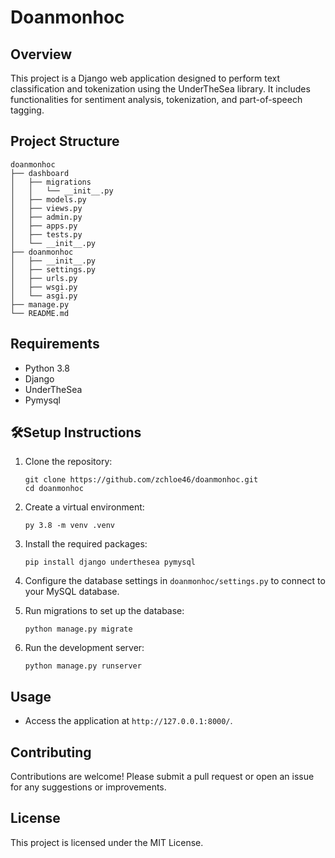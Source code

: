 # Doanmonhoc

## Overview
This project is a Django web application designed to perform text classification and tokenization using the UnderTheSea library. It includes functionalities for sentiment analysis, tokenization, and part-of-speech tagging.

## Project Structure
```
doanmonhoc
├── dashboard
│   ├── migrations
│   │   └── __init__.py
│   ├── models.py
│   ├── views.py
│   ├── admin.py
│   ├── apps.py
│   ├── tests.py
│   └── __init__.py
├── doanmonhoc
│   ├── __init__.py
│   ├── settings.py
│   ├── urls.py
│   ├── wsgi.py
│   └── asgi.py
├── manage.py
└── README.md
```

## Requirements
- Python 3.8
- Django
- UnderTheSea
- Pymysql

## 🛠️Setup Instructions

1. Clone the repository:
   ```
   git clone https://github.com/zchloe46/doanmonhoc.git
   cd doanmonhoc
   ```

2. Create a virtual environment:
   ```
   py 3.8 -m venv .venv
   ```

3. Install the required packages:
   ```
   pip install django underthesea pymysql
   ```

4. Configure the database settings in `doanmonhoc/settings.py` to connect to your MySQL database.

5. Run migrations to set up the database:
   ```
   python manage.py migrate
   ```

6. Run the development server:
   ```
   python manage.py runserver
   ```

## Usage
- Access the application at `http://127.0.0.1:8000/`.

## Contributing
Contributions are welcome! Please submit a pull request or open an issue for any suggestions or improvements.

## License
This project is licensed under the MIT License.